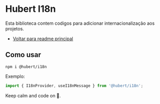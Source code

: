 # Hubert I18n

Esta biblioteca contem codigos para adicionar internacionalização aos projetos.

- [Voltar para readme principal](../../README.md)

## Como usar

```
npm i @hubert/i18n
```

Exemplo:

```javascript
import { I18nProvider, useI18nMessage } from '@hubert/i18n';
```

Keep calm and code on 🤘.
